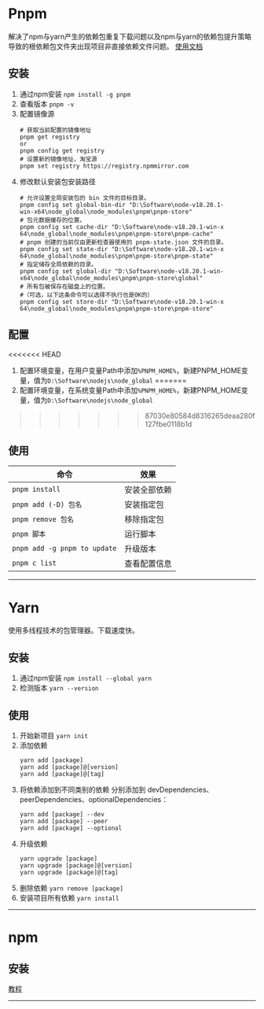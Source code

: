 # Pnpm
解决了npm与yarn产生的依赖包重复下载问题以及npm与yarn的依赖包提升策略导致的根依赖包文件夹出现项目非直接依赖文件问题。
[使用文档](https://www.pnpm.cn/motivation)
## 安装
1. 通过npm安装
    `npm install -g pnpm`
2. 查看版本
    `pnpm -v`
3. 配置镜像源
    ```
    # 获取当前配置的镜像地址
    pnpm get registry
    or
    pnpm config get registry
    # 设置新的镜像地址，淘宝源
    pnpm set registry https://registry.npmmirror.com
    ```
4. 修改默认安装包安装路径
    ```
    # 允许设置全局安装包的 bin 文件的目标目录。
    pnpm config set global-bin-dir "D:\Software\node-v18.20.1-
    win-x64\node_global\node_modules\pnpm\pnpm-store"
    # 包元数据缓存的位置。
    pnpm config set cache-dir "D:\Software\node-v18.20.1-win-x
    64\node_global\node_modules\pnpm\pnpm-store\pnpm-cache"
    # pnpm 创建的当前仅由更新检查器使用的 pnpm-state.json 文件的目录。
    pnpm config set state-dir "D:\Software\node-v18.20.1-win-x
    64\node_global\node_modules\pnpm\pnpm-store\pnpm-state"
    # 指定储存全局依赖的目录。
    pnpm config set global-dir "D:\Software\node-v18.20.1-win-
    x64\node_global\node_modules\pnpm\pnpm-store\global"
    # 所有包被保存在磁盘上的位置。
    #（可选，以下这条命令可以选择不执行也是OK的）
    pnpm config set store-dir "D:\Software\node-v18.20.1-win-x
    64\node_global\node_modules\pnpm\pnpm-store\pnpm-store"
    ```
## 配置
<<<<<<< HEAD
1. 配置环境变量，在用户变量Path中添加`%PNPM_HOME%`，新建PNPM_HOME变量，值为`D:\Software\nodejs\node_global`
=======
1. 配置环境变量，在系统变量Path中添加`%PNPM_HOME%`，新建PNPM_HOME变量，值为`D:\Software\nodejs\node_global`
>>>>>>> 87030e80584d8316265deaa280f127fbe0118b1d
## 使用
| 命令 | 效果 |
| - | - |
| `pnpm install` | 安装全部依赖 |
| `pnpm add (-D) 包名` | 安装指定包 |
| `pnpm remove 包名` | 移除指定包 |
| `pnpm 脚本` | 运行脚本 |
| `pnpm add -g pnpm to update` | 升级版本 |
| `pnpm c list` | 查看配置信息 |
***
# Yarn
使用多线程技术的包管理器。下载速度快。
## 安装
1. 通过npm安装
    `npm install --global yarn`
2. 检测版本
    `yarn --version`
## 使用
1. 开始新项目
    `yarn init`
2. 添加依赖
    ```
    yarn add [package]
    yarn add [package]@[version]
    yarn add [package]@[tag]
    ```
3. 将依赖添加到不同类别的依赖
分别添加到 devDependencies、peerDependencies、optionalDependencies：
    ```
    yarn add [package] --dev
    yarn add [package] --peer
    yarn add [package] --optional
    ```
1. 升级依赖
    ```
    yarn upgrade [package]
    yarn upgrade [package]@[version]
    yarn upgrade [package]@[tag]
    ```
2. 删除依赖
    `yarn remove [package]`
3. 安装项目所有依赖
    `yarn install`
***
# npm
## 安装
[教程](https://blog.csdn.net/u011342720/article/details/81267908)
***